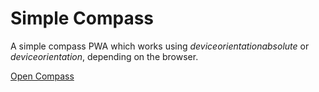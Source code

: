 # Simple Compass
A simple compass PWA which works using  _deviceorientationabsolute_  or  _deviceorientation_, depending on the browser.

[Open Compass](https://lazy-guy.github.io/simple-compass/)